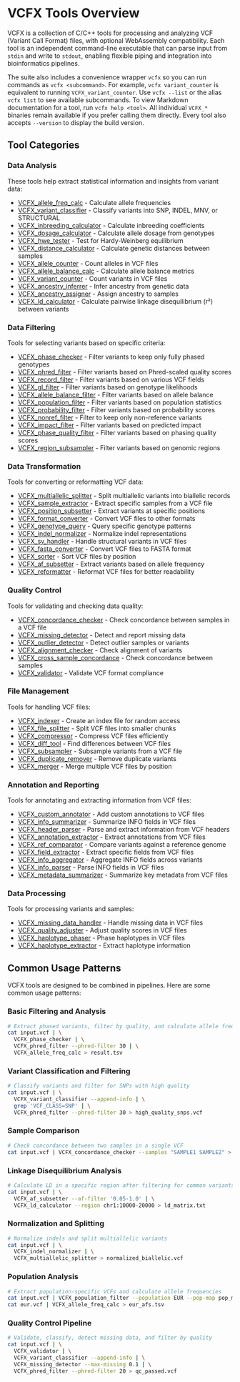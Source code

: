 # VCFX Tools Overview

VCFX is a collection of C/C++ tools for processing and analyzing VCF (Variant Call Format) files, with optional WebAssembly compatibility. Each tool is an independent command-line executable that can parse input from `stdin` and write to `stdout`, enabling flexible piping and integration into bioinformatics pipelines.

The suite also includes a convenience wrapper `vcfx` so you can run commands as `vcfx <subcommand>`. For example, `vcfx variant_counter` is equivalent to running `VCFX_variant_counter`. Use `vcfx --list` or the alias `vcfx list` to see available subcommands. To view Markdown documentation for a tool, run `vcfx help <tool>`. All individual `VCFX_*` binaries remain available if you prefer calling them directly.
Every tool also accepts `--version` to display the build version.

## Tool Categories

### Data Analysis

These tools help extract statistical information and insights from variant data:

- [VCFX_allele_freq_calc](VCFX_allele_freq_calc.md) - Calculate allele frequencies
- [VCFX_variant_classifier](VCFX_variant_classifier.md) - Classify variants into SNP, INDEL, MNV, or STRUCTURAL
- [VCFX_inbreeding_calculator](VCFX_inbreeding_calculator.md) - Calculate inbreeding coefficients
- [VCFX_dosage_calculator](VCFX_dosage_calculator.md) - Calculate allele dosage from genotypes
- [VCFX_hwe_tester](VCFX_hwe_tester.md) - Test for Hardy-Weinberg equilibrium
- [VCFX_distance_calculator](VCFX_distance_calculator.md) - Calculate genetic distances between samples
- [VCFX_allele_counter](VCFX_allele_counter.md) - Count alleles in VCF files
- [VCFX_allele_balance_calc](VCFX_allele_balance_calc.md) - Calculate allele balance metrics
- [VCFX_variant_counter](VCFX_variant_counter.md) - Count variants in VCF files
- [VCFX_ancestry_inferrer](VCFX_ancestry_inferrer.md) - Infer ancestry from genetic data
- [VCFX_ancestry_assigner](VCFX_ancestry_assigner.md) - Assign ancestry to samples
- [VCFX_ld_calculator](VCFX_ld_calculator.md) - Calculate pairwise linkage disequilibrium (r²) between variants

### Data Filtering

Tools for selecting variants based on specific criteria:

- [VCFX_phase_checker](VCFX_phase_checker.md) - Filter variants to keep only fully phased genotypes
- [VCFX_phred_filter](VCFX_phred_filter.md) - Filter variants based on Phred-scaled quality scores
- [VCFX_record_filter](VCFX_record_filter.md) - Filter variants based on various VCF fields
- [VCFX_gl_filter](VCFX_gl_filter.md) - Filter variants based on genotype likelihoods
- [VCFX_allele_balance_filter](VCFX_allele_balance_filter.md) - Filter variants based on allele balance
- [VCFX_population_filter](VCFX_population_filter.md) - Filter variants based on population statistics
- [VCFX_probability_filter](VCFX_probability_filter.md) - Filter variants based on probability scores
- [VCFX_nonref_filter](VCFX_nonref_filter.md) - Filter to keep only non-reference variants
- [VCFX_impact_filter](VCFX_impact_filter.md) - Filter variants based on predicted impact
- [VCFX_phase_quality_filter](VCFX_phase_quality_filter.md) - Filter variants based on phasing quality scores
- [VCFX_region_subsampler](VCFX_region_subsampler.md) - Filter variants based on genomic regions

### Data Transformation

Tools for converting or reformatting VCF data:

- [VCFX_multiallelic_splitter](VCFX_multiallelic_splitter.md) - Split multiallelic variants into biallelic records
- [VCFX_sample_extractor](VCFX_sample_extractor.md) - Extract specific samples from a VCF file
- [VCFX_position_subsetter](VCFX_position_subsetter.md) - Extract variants at specific positions
- [VCFX_format_converter](VCFX_format_converter.md) - Convert VCF files to other formats
- [VCFX_genotype_query](VCFX_genotype_query.md) - Query specific genotype patterns
- [VCFX_indel_normalizer](VCFX_indel_normalizer.md) - Normalize indel representations
- [VCFX_sv_handler](VCFX_sv_handler.md) - Handle structural variants in VCF files
- [VCFX_fasta_converter](VCFX_fasta_converter.md) - Convert VCF files to FASTA format
- [VCFX_sorter](VCFX_sorter.md) - Sort VCF files by position
- [VCFX_af_subsetter](VCFX_af_subsetter.md) - Extract variants based on allele frequency
- [VCFX_reformatter](VCFX_reformatter.md) - Reformat VCF files for better readability

### Quality Control

Tools for validating and checking data quality:

- [VCFX_concordance_checker](VCFX_concordance_checker.md) - Check concordance between samples in a VCF file
- [VCFX_missing_detector](VCFX_missing_detector.md) - Detect and report missing data
- [VCFX_outlier_detector](VCFX_outlier_detector.md) - Detect outlier samples or variants
- [VCFX_alignment_checker](VCFX_alignment_checker.md) - Check alignment of variants
- [VCFX_cross_sample_concordance](VCFX_cross_sample_concordance.md) - Check concordance between samples
- [VCFX_validator](VCFX_validator.md) - Validate VCF format compliance

### File Management

Tools for handling VCF files:

- [VCFX_indexer](VCFX_indexer.md) - Create an index file for random access
- [VCFX_file_splitter](VCFX_file_splitter.md) - Split VCF files into smaller chunks
- [VCFX_compressor](VCFX_compressor.md) - Compress VCF files efficiently
- [VCFX_diff_tool](VCFX_diff_tool.md) - Find differences between VCF files
- [VCFX_subsampler](VCFX_subsampler.md) - Subsample variants from a VCF file
- [VCFX_duplicate_remover](VCFX_duplicate_remover.md) - Remove duplicate variants
- [VCFX_merger](VCFX_merger.md) - Merge multiple VCF files by position

### Annotation and Reporting

Tools for annotating and extracting information from VCF files:

- [VCFX_custom_annotator](VCFX_custom_annotator.md) - Add custom annotations to VCF files
- [VCFX_info_summarizer](VCFX_info_summarizer.md) - Summarize INFO fields in VCF files
- [VCFX_header_parser](VCFX_header_parser.md) - Parse and extract information from VCF headers
- [VCFX_annotation_extractor](VCFX_annotation_extractor.md) - Extract annotations from VCF files
- [VCFX_ref_comparator](VCFX_ref_comparator.md) - Compare variants against a reference genome
- [VCFX_field_extractor](VCFX_field_extractor.md) - Extract specific fields from VCF files
- [VCFX_info_aggregator](VCFX_info_aggregator.md) - Aggregate INFO fields across variants
- [VCFX_info_parser](VCFX_info_parser.md) - Parse INFO fields in VCF files
- [VCFX_metadata_summarizer](VCFX_metadata_summarizer.md) - Summarize key metadata from VCF files

### Data Processing

Tools for processing variants and samples:

- [VCFX_missing_data_handler](VCFX_missing_data_handler.md) - Handle missing data in VCF files
- [VCFX_quality_adjuster](VCFX_quality_adjuster.md) - Adjust quality scores in VCF files
- [VCFX_haplotype_phaser](VCFX_haplotype_phaser.md) - Phase haplotypes in VCF files
- [VCFX_haplotype_extractor](VCFX_haplotype_extractor.md) - Extract haplotype information

## Common Usage Patterns

VCFX tools are designed to be combined in pipelines. Here are some common usage patterns:

### Basic Filtering and Analysis

```bash
# Extract phased variants, filter by quality, and calculate allele frequencies
cat input.vcf | \
  VCFX_phase_checker | \
  VCFX_phred_filter --phred-filter 30 | \
  VCFX_allele_freq_calc > result.tsv
```

### Variant Classification and Filtering

```bash
# Classify variants and filter for SNPs with high quality
cat input.vcf | \
  VCFX_variant_classifier --append-info | \
  grep 'VCF_CLASS=SNP' | \
  VCFX_phred_filter --phred-filter 30 > high_quality_snps.vcf
```

### Sample Comparison

```bash
# Check concordance between two samples in a single VCF
cat input.vcf | VCFX_concordance_checker --samples "SAMPLE1 SAMPLE2" > concordance.tsv
```

### Linkage Disequilibrium Analysis

```bash
# Calculate LD in a specific region after filtering for common variants
cat input.vcf | \
  VCFX_af_subsetter --af-filter '0.05-1.0' | \
  VCFX_ld_calculator --region chr1:10000-20000 > ld_matrix.txt
```

### Normalization and Splitting

```bash
# Normalize indels and split multiallelic variants
cat input.vcf | \
  VCFX_indel_normalizer | \
  VCFX_multiallelic_splitter > normalized_biallelic.vcf
```

### Population Analysis

```bash
# Extract population-specific VCFs and calculate allele frequencies
cat input.vcf | VCFX_population_filter --population EUR --pop-map pop_map.txt > eur.vcf
cat eur.vcf | VCFX_allele_freq_calc > eur_afs.tsv
```

### Quality Control Pipeline

```bash
# Validate, classify, detect missing data, and filter by quality
cat input.vcf | \
  VCFX_validator | \
  VCFX_variant_classifier --append-info | \
  VCFX_missing_detector --max-missing 0.1 | \
  VCFX_phred_filter --phred-filter 20 > qc_passed.vcf
``` 